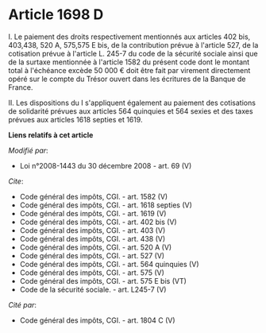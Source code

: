 # Article 1698 D

I. Le paiement des droits respectivement mentionnés aux articles 402 bis, 403,438,
520 A, 
575,575 E bis, de la contribution prévue à l'article 527, de la cotisation prévue à l'article L. 245-7 du code de la sécurité
sociale ainsi que de la surtaxe mentionnée à l'article 1582 du présent code dont le montant total à l'échéance excède 50 000
€ doit être fait par virement directement opéré sur le compte du Trésor ouvert dans les écritures de la Banque de France. 

II. Les dispositions du I s'appliquent également au paiement des cotisations de solidarité prévues aux articles 564 quinquies
et 564 sexies et des taxes prévues aux articles 1618 septies et 1619.

**Liens relatifs à cet article**

_Modifié par_:

  - Loi n°2008-1443 du 30 décembre 2008 - art. 69 (V)

_Cite_:

  - Code général des impôts, CGI. - art. 1582 (V)
  - Code général des impôts, CGI. - art. 1618 septies (V)
  - Code général des impôts, CGI. - art. 1619 (V)
  - Code général des impôts, CGI. - art. 402 bis (V)
  - Code général des impôts, CGI. - art. 403 (V)
  - Code général des impôts, CGI. - art. 438 (V)
  - Code général des impôts, CGI. - art. 520 A (V)
  - Code général des impôts, CGI. - art. 527 (V)
  - Code général des impôts, CGI. - art. 564 quinquies (V)
  - Code général des impôts, CGI. - art. 575 (V)
  - Code général des impôts, CGI. - art. 575 E bis (VT)
  - Code de la sécurité sociale. - art. L245-7 (V)

_Cité par_:

  - Code général des impôts, CGI. - art. 1804 C (V)
